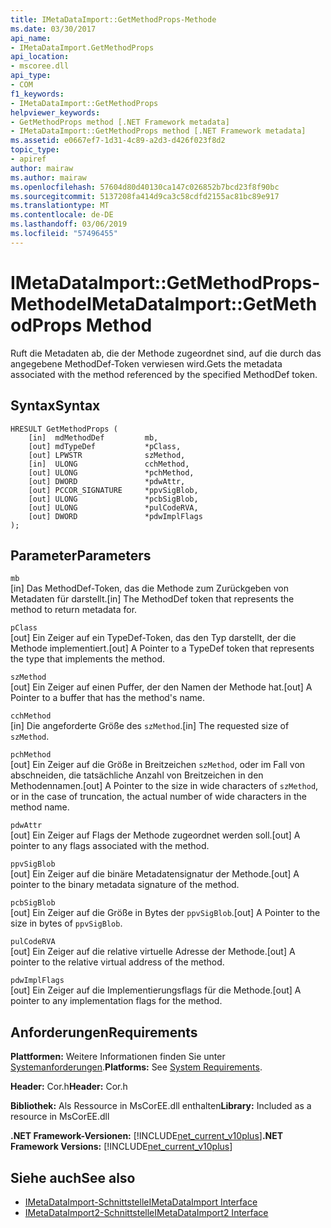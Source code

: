 ```yaml
---
title: IMetaDataImport::GetMethodProps-Methode
ms.date: 03/30/2017
api_name:
- IMetaDataImport.GetMethodProps
api_location:
- mscoree.dll
api_type:
- COM
f1_keywords:
- IMetaDataImport::GetMethodProps
helpviewer_keywords:
- GetMethodProps method [.NET Framework metadata]
- IMetaDataImport::GetMethodProps method [.NET Framework metadata]
ms.assetid: e0667ef7-1d31-4c89-a2d3-d426f023f8d2
topic_type:
- apiref
author: mairaw
ms.author: mairaw
ms.openlocfilehash: 57604d80d40130ca147c026852b7bcd23f8f90bc
ms.sourcegitcommit: 5137208fa414d9ca3c58cdfd2155ac81bc89e917
ms.translationtype: MT
ms.contentlocale: de-DE
ms.lasthandoff: 03/06/2019
ms.locfileid: "57496455"
---
```

# <a name="imetadataimportgetmethodprops-method"></a><span data-ttu-id="48dc9-102">IMetaDataImport::GetMethodProps-Methode</span><span class="sxs-lookup"><span data-stu-id="48dc9-102">IMetaDataImport::GetMethodProps Method</span></span>
<span data-ttu-id="48dc9-103">Ruft die Metadaten ab, die der Methode zugeordnet sind, auf die durch das angegebene MethodDef-Token verwiesen wird.</span><span class="sxs-lookup"><span data-stu-id="48dc9-103">Gets the metadata associated with the method referenced by the specified MethodDef token.</span></span>  
  
## <a name="syntax"></a><span data-ttu-id="48dc9-104">Syntax</span><span class="sxs-lookup"><span data-stu-id="48dc9-104">Syntax</span></span>  
  
```  
HRESULT GetMethodProps (  
    [in]  mdMethodDef         mb,  
    [out] mdTypeDef           *pClass,  
    [out] LPWSTR              szMethod,  
    [in]  ULONG               cchMethod,  
    [out] ULONG               *pchMethod,  
    [out] DWORD               *pdwAttr,  
    [out] PCCOR_SIGNATURE     *ppvSigBlob,  
    [out] ULONG               *pcbSigBlob,  
    [out] ULONG               *pulCodeRVA,  
    [out] DWORD               *pdwImplFlags  
);  
```  
  
## <a name="parameters"></a><span data-ttu-id="48dc9-105">Parameter</span><span class="sxs-lookup"><span data-stu-id="48dc9-105">Parameters</span></span>  
 `mb`  
 <span data-ttu-id="48dc9-106">[in] Das MethodDef-Token, das die Methode zum Zurückgeben von Metadaten für darstellt.</span><span class="sxs-lookup"><span data-stu-id="48dc9-106">[in] The MethodDef token that represents the method to return metadata for.</span></span>  
  
 `pClass`  
 <span data-ttu-id="48dc9-107">[out] Ein Zeiger auf ein TypeDef-Token, das den Typ darstellt, der die Methode implementiert.</span><span class="sxs-lookup"><span data-stu-id="48dc9-107">[out] A Pointer to a TypeDef token that represents the type that implements the method.</span></span>  
  
 `szMethod`  
 <span data-ttu-id="48dc9-108">[out] Ein Zeiger auf einen Puffer, der den Namen der Methode hat.</span><span class="sxs-lookup"><span data-stu-id="48dc9-108">[out] A Pointer to a buffer that has the method's name.</span></span>  
  
 `cchMethod`  
 <span data-ttu-id="48dc9-109">[in] Die angeforderte Größe des `szMethod`.</span><span class="sxs-lookup"><span data-stu-id="48dc9-109">[in] The requested size of `szMethod`.</span></span>  
  
 `pchMethod`  
 <span data-ttu-id="48dc9-110">[out] Ein Zeiger auf die Größe in Breitzeichen `szMethod`, oder im Fall von abschneiden, die tatsächliche Anzahl von Breitzeichen in den Methodennamen.</span><span class="sxs-lookup"><span data-stu-id="48dc9-110">[out] A Pointer to the size in wide characters of `szMethod`, or in the case of truncation, the actual number of wide characters in the method name.</span></span>  
  
 `pdwAttr`  
 <span data-ttu-id="48dc9-111">[out] Ein Zeiger auf Flags der Methode zugeordnet werden soll.</span><span class="sxs-lookup"><span data-stu-id="48dc9-111">[out] A pointer to any flags associated with the method.</span></span>  
  
 `ppvSigBlob`  
 <span data-ttu-id="48dc9-112">[out] Ein Zeiger auf die binäre Metadatensignatur der Methode.</span><span class="sxs-lookup"><span data-stu-id="48dc9-112">[out] A pointer to the binary metadata signature of the method.</span></span>  
  
 `pcbSigBlob`  
 <span data-ttu-id="48dc9-113">[out] Ein Zeiger auf die Größe in Bytes der `ppvSigBlob`.</span><span class="sxs-lookup"><span data-stu-id="48dc9-113">[out] A Pointer to the size in bytes of `ppvSigBlob`.</span></span>  
  
 `pulCodeRVA`  
 <span data-ttu-id="48dc9-114">[out] Ein Zeiger auf die relative virtuelle Adresse der Methode.</span><span class="sxs-lookup"><span data-stu-id="48dc9-114">[out] A pointer to the relative virtual address of the method.</span></span>  
  
 `pdwImplFlags`  
 <span data-ttu-id="48dc9-115">[out] Ein Zeiger auf die Implementierungsflags für die Methode.</span><span class="sxs-lookup"><span data-stu-id="48dc9-115">[out] A pointer to any implementation flags for the method.</span></span>  
  
## <a name="requirements"></a><span data-ttu-id="48dc9-116">Anforderungen</span><span class="sxs-lookup"><span data-stu-id="48dc9-116">Requirements</span></span>  
 <span data-ttu-id="48dc9-117">**Plattformen:** Weitere Informationen finden Sie unter [Systemanforderungen](../../../../docs/framework/get-started/system-requirements.md).</span><span class="sxs-lookup"><span data-stu-id="48dc9-117">**Platforms:** See [System Requirements](../../../../docs/framework/get-started/system-requirements.md).</span></span>  
  
 <span data-ttu-id="48dc9-118">**Header:** Cor.h</span><span class="sxs-lookup"><span data-stu-id="48dc9-118">**Header:** Cor.h</span></span>  
  
 <span data-ttu-id="48dc9-119">**Bibliothek:** Als Ressource in MsCorEE.dll enthalten</span><span class="sxs-lookup"><span data-stu-id="48dc9-119">**Library:** Included as a resource in MsCorEE.dll</span></span>  
  
 <span data-ttu-id="48dc9-120">**.NET Framework-Versionen:** [!INCLUDE[net_current_v10plus](../../../../includes/net-current-v10plus-md.md)]</span><span class="sxs-lookup"><span data-stu-id="48dc9-120">**.NET Framework Versions:** [!INCLUDE[net_current_v10plus](../../../../includes/net-current-v10plus-md.md)]</span></span>  
  
## <a name="see-also"></a><span data-ttu-id="48dc9-121">Siehe auch</span><span class="sxs-lookup"><span data-stu-id="48dc9-121">See also</span></span>
- [<span data-ttu-id="48dc9-122">IMetaDataImport-Schnittstelle</span><span class="sxs-lookup"><span data-stu-id="48dc9-122">IMetaDataImport Interface</span></span>](../../../../docs/framework/unmanaged-api/metadata/imetadataimport-interface.md)
- [<span data-ttu-id="48dc9-123">IMetaDataImport2-Schnittstelle</span><span class="sxs-lookup"><span data-stu-id="48dc9-123">IMetaDataImport2 Interface</span></span>](../../../../docs/framework/unmanaged-api/metadata/imetadataimport2-interface.md)
